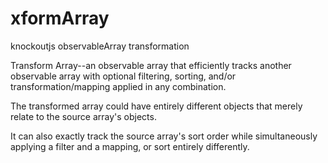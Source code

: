 # xformArray
knockoutjs observableArray transformation

Transform Array--an observable array that efficiently tracks another observable array with optional filtering, sorting, and/or transformation/mapping applied in any combination.

The transformed array could have entirely different objects that merely relate to the source array's objects.

It can also exactly track the source array's sort order while simultaneously applying a filter and a mapping, or sort entirely differently.
